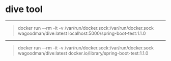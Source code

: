 # dive tool

---

> docker run --rm -it -v /var/run/docker.sock:/var/run/docker.sock wagoodman/dive:latest localhost:5000/spring-boot-test:1.1.0

---



> docker run --rm -it -v /var/run/docker.sock:/var/run/docker.sock wagoodman/dive:latest docker.io/library/spring-boot-test:1.1.0